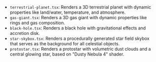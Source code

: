 - `terrestrial-planet.tsx`: Renders a 3D terrestrial planet with dynamic properties like land/water, temperature, and atmosphere.
- `gas-giant.tsx`: Renders a 3D gas giant with dynamic properties like rings and gas composition.
- `black-hole.tsx`: Renders a black hole with gravitational effects and accretion disk.
- `star-skybox.tsx`: Renders a procedurally generated star field skybox that serves as the background for all celestial objects.
- `protostar.tsx`: Renders a protostar with volumetric dust clouds and a central glowing star, based on "Dusty Nebula 4" shader.
